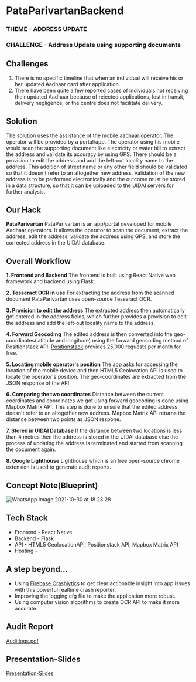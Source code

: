 # PataParivartanBackend

### THEME - ADDRESS UPDATE
### CHALLENGE - Address Update using supporting documents

## Challenges
1. There is no specific timeline that when an individual will receive his or her updated Aadhaar card after application.
2. There have been quite a few reported cases of individuals not receiving their updated Aadhaar because of rejected applications, lost in transit, delivery negligence, or the centre does not facilitate delivery.

## Solution
The solution uses the assistance of the mobile aadhaar operator. The operator will be provided by a portal/app. The operator using his mobile would scan the supporting document like electricity or water bill to extract the address and validate its accuracy by using GPS. There should be a provision to edit the address and add the left-out locality name to the address. This addition of street name or any other field should be validated so that it doesn't refer to an altogether new address. Validation of the new address is to be performed electronically and the outcome must be stored in a data structure, so that it can be uploaded to the UIDAI servers for further analysis. 

## Our Hack
**PataParivartan**
PataParivartan is an app/portal developed for mobile Aadhaar operators. It allows the operator to scan the document, extract the address, edit the address, validate the address using GPS, and store the corrected address in the UIDAI database.

## Overall Workflow
**1. Frontend and Backend**
The frontend is built using React Native web framework and backend using Flask. 

**2. Tesseract OCR in use**
For extracting the address from the scanned document PataParivartan uses open-source Tesseract OCR. 

**3. Provision to edit the address**
The extracted address then automatically got entered in the address fields, which further provides a provision to edit the address and add the left-out locality name to the address.

**4. Forward Geocoding**
The edited address is then converted into the geo-coordinates(latitude and longitude) using the forward geocoding method of Positionstack API. [Positionstack](https://positionstack.com/) provides 25,000 requests per month for free.

**5. Locating mobile operator's position**
The app asks for accessing the location of the mobile device and then HTML5 Geolocation API is used to locate the operator's position. The geo-coordinates are extracted from the JSON response of the API. 

**6. Comparing the two coordinates**
Distance between the current coordinates and coordinates we got using forward geocoding is done using Mapbox Matrix API. This step is done to ensure that the edited address doesn't refer to an altogether new address. Mapbox Matrix API returns the distance between two points as JSON respone.

**7. Stored in UIDAI Database**
If the distance between two locations is less than 4 metres then the address is stored in the UIDAI  database else the process of updating the address is terminated and started from scanning the document again.

**8. Google Lighthouse**
Lighthouse which is an free open-source chrome extension is used to generate audit reports.

## Concept Note(Blueprint)
![WhatsApp Image 2021-10-30 at 18 23 28](https://user-images.githubusercontent.com/69745609/139577963-c51fcbc2-76ab-44ce-9e08-63c7e4974d37.jpeg)

## Tech Stack
* Frontend - React Native
* Backend - Flask
* API - HTML5 GeolocationAPI, Positionstack API, Mapbox Matrix API
* Hosting - 

## A step beyond...
* Using [Firebase Crashlytics](https://firebase.google.com/docs/crashlytics) to get clear actionable insight into app issues with this powerful realtime crash reporter.
* Improving the logging.cfg file to make the application more robust.
* Using computer vision algorithms to create OCR API to make it more accurate.

## Audit Report
[Auditlogs.pdf](https://github.com/MPUATFORCES/PataParivartanBackend/files/7448532/Auditlogs.pdf)

## Presentation-Slides
[Presentation-Slides](https://www.canva.com/design/DAEuH3MhCrU/share/preview?token=Ic546kbhcW22ZJP5prKIKA&role=EDITOR&utm_content=DAEuH3MhCrU&utm_campaign=designshare&utm_medium=link&utm_source=sharebutton)

